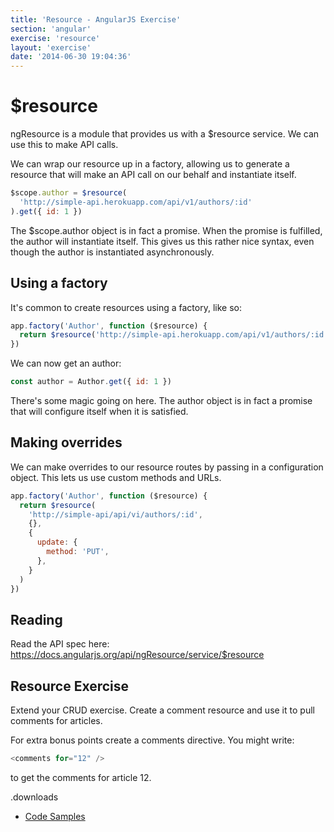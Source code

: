 ```yaml
---
title: 'Resource - AngularJS Exercise'
section: 'angular'
exercise: 'resource'
layout: 'exercise'
date: '2014-06-30 19:04:36'
---
```


# $resource

ngResource is a module that provides us with a $resource service. We can use this to make API calls.

We can wrap our resource up in a factory, allowing us to generate a resource that will make an API call on our behalf and instantiate itself.

```js
$scope.author = $resource(
  'http://simple-api.herokuapp.com/api/v1/authors/:id'
).get({ id: 1 })
```

The $scope.author object is in fact a promise. When the promise is fulfilled, the author will instantiate itself. This gives us this rather nice syntax, even though the author is instantiated asynchronously.

## Using a factory

It's common to create resources using a factory, like so:

```js
app.factory('Author', function ($resource) {
  return $resource('http://simple-api.herokuapp.com/api/v1/authors/:id')
})
```

We can now get an author:

```js
const author = Author.get({ id: 1 })
```

There's some magic going on here. The author object is in fact a promise that will configure itself when it is satisfied.

## Making overrides

We can make overrides to our resource routes by passing in a configuration object. This lets us use custom methods and URLs.

```js
app.factory('Author', function ($resource) {
  return $resource(
    'http://simple-api/api/vi/authors/:id',
    {},
    {
      update: {
        method: 'PUT',
      },
    }
  )
})
```

## Reading

Read the API spec here: <https://docs.angularjs.org/api/ngResource/service/$resource>

## Resource Exercise

Extend your CRUD exercise. Create a comment resource and use it to pull comments for articles.

For extra bonus points create a comments directive. You might write:

```js
<comments for="12" />
```

to get the comments for article 12.

.downloads

- [Code Samples](https://www.dropbox.com/sh/o7ej9gxikmb85ed/AADdf9CefPTpld0yErN2bUnPa?dl=1)
